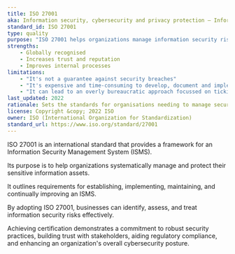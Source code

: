 ```yaml
---
title: ISO 27001
aka: Information security, cybersecurity and privacy protection — Information security management systems
standard_id: ISO 27001
type: quality
purpose: "ISO 27001 helps organizations manage information security risks systematically, protecting sensitive data through a comprehensive framework."
strengths:
    - Globally recognised
    - Increases trust and reputation
    - Improves internal processes
limitations: 
    - "It's not a guarantee against security breaches"
    - "It's expensive and time-consuming to develop, document and implement the processes and to pass the audit"
    - "It can lead to an overly bureaucratic approach focussed on ticking boxes rather than really improving security procedures"
last_updated: 2022
rationale: Sets the standards for organisations needing to manage security risks
license: Copyright &copy; 2022 ISO
owner: ISO (International Organization for Standardization)
standard_url: https://www.iso.org/standard/27001
---
```

ISO 27001 is an international standard that provides a framework for an Information Security Management System (ISMS).

Its purpose is to help organizations systematically manage and protect their sensitive information assets.

It outlines requirements for establishing, implementing, maintaining, and continually improving an ISMS.

By adopting ISO 27001, businesses can identify, assess, and treat information security risks effectively.

Achieving certification demonstrates a commitment to robust security practices, building trust with stakeholders, aiding regulatory compliance, and enhancing an organization's overall cybersecurity posture.